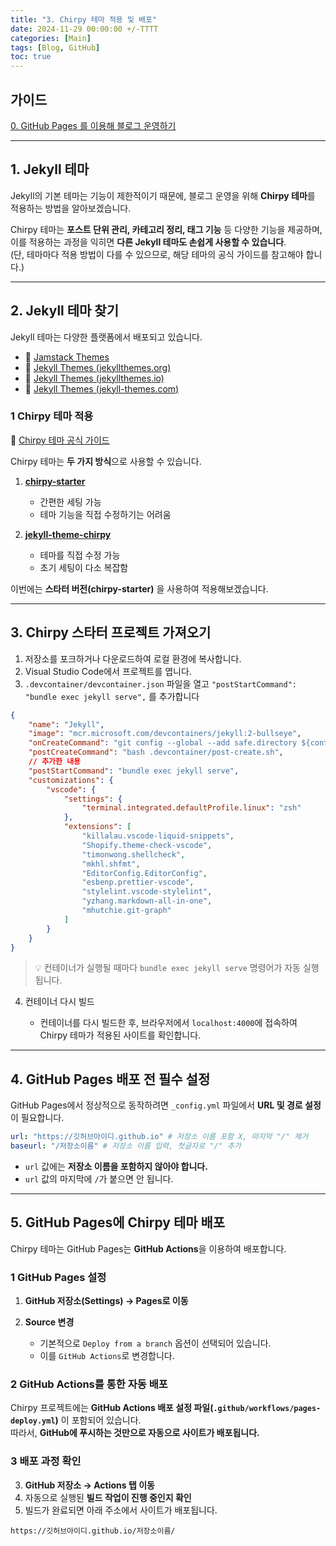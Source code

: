 ```yaml
---
title: "3. Chirpy 테마 적용 및 배포"
date: 2024-11-29 00:00:00 +/-TTTT
categories: [Main]
tags: [Blog, GitHub]
toc: true
---
```


## 가이드

[0. GitHub Pages 를 이용해 블로그 운영하기](../../github-pages-blog-00)

---

## 1. Jekyll 테마

Jekyll의 기본 테마는 기능이 제한적이기 때문에, 블로그 운영을 위해 **Chirpy 테마**를 적용하는 방법을 알아보겠습니다.

Chirpy 테마는 **포스트 단위 관리, 카테고리 정리, 태그 기능** 등 다양한 기능을 제공하며, 이를 적용하는 과정을 익히면 **다른 Jekyll 테마도 손쉽게 사용할 수 있습니다**.  
(단, 테마마다 적용 방법이 다를 수 있으므로, 해당 테마의 공식 가이드를 참고해야 합니다.)

---

## 2. Jekyll 테마 찾기

Jekyll 테마는 다양한 플랫폼에서 배포되고 있습니다.

- 🔗 [Jamstack Themes](https://jamstackthemes.dev/ssg/jekyll/)
- 🔗 [Jekyll Themes (jekyllthemes.org)](http://jekyllthemes.org/)
- 🔗 [Jekyll Themes (jekyllthemes.io)](https://jekyllthemes.io/)
- 🔗 [Jekyll Themes (jekyll-themes.com)](https://jekyll-themes.com/)

### 1 Chirpy 테마 적용

🔗 [Chirpy 테마 공식 가이드](https://chirpy.cotes.page/posts/getting-started/)

Chirpy 테마는 **두 가지 방식**으로 사용할 수 있습니다.

1. **[chirpy-starter](https://github.com/cotes2020/chirpy-starter)**
    
    - 간편한 세팅 가능
    - 테마 기능을 직접 수정하기는 어려움
    
2. **[jekyll-theme-chirpy](https://github.com/cotes2020/jekyll-theme-chirpy)**
    
    - 테마를 직접 수정 가능
    - 초기 세팅이 다소 복잡함

이번에는 **스타터 버전(chirpy-starter)** 을 사용하여 적용해보겠습니다.

---

## 3. Chirpy 스타터 프로젝트 가져오기

1. 저장소를 포크하거나 다운로드하여 로컬 환경에 복사합니다.
2. Visual Studio Code에서 프로젝트를 엽니다.
3. `.devcontainer/devcontainer.json` 파일을 열고 `"postStartCommand": "bundle exec jekyll serve",` 를 추가합니다

```json
{
	"name": "Jekyll",
	"image": "mcr.microsoft.com/devcontainers/jekyll:2-bullseye",
	"onCreateCommand": "git config --global --add safe.directory ${containerWorkspaceFolder}",
	"postCreateCommand": "bash .devcontainer/post-create.sh",
	// 추가한 내용
	"postStartCommand": "bundle exec jekyll serve",
	"customizations": {
		"vscode": {
			"settings": {
				"terminal.integrated.defaultProfile.linux": "zsh"
			},
			"extensions": [
				"killalau.vscode-liquid-snippets",
				"Shopify.theme-check-vscode",
				"timonwong.shellcheck",
				"mkhl.shfmt",
				"EditorConfig.EditorConfig",
				"esbenp.prettier-vscode",
				"stylelint.vscode-stylelint",
				"yzhang.markdown-all-in-one",
				"mhutchie.git-graph"
			]
		}
	}
}
```

>💡 컨테이너가 실행될 때마다 `bundle exec jekyll serve` 명령어가 자동 실행됩니다.

4. 컨테이너 다시 빌드
	
	- 컨테이너를 다시 빌드한 후, 브라우저에서 `localhost:4000`에 접속하여 Chirpy 테마가 적용된 사이트를 확인합니다.

---

## 4. GitHub Pages 배포 전 필수 설정

GitHub Pages에서 정상적으로 동작하려면 `_config.yml` 파일에서 **URL 및 경로 설정**이 필요합니다.

```yml
url: "https://깃허브아이디.github.io" # 저장소 이름 포함 X, 마지막 "/" 제거 
baseurl: "/저장소이름" # 저장소 이름 입력, 첫글자로 "/" 추가
```

- `url` 값에는 **저장소 이름을 포함하지 않아야 합니다.**
- `url` 값의 마지막에 `/`가 붙으면 안 됩니다.

---

## 5. GitHub Pages에 Chirpy 테마 배포

Chirpy 테마는 GitHub Pages는 **GitHub Actions**을 이용하여 배포합니다.

### 1 GitHub Pages 설정

1. **GitHub 저장소(Settings) → Pages로 이동**
2. **Source 변경**
    
    - 기본적으로 `Deploy from a branch` 옵션이 선택되어 있습니다.
    - 이를 `GitHub Actions`로 변경합니다.

### 2 GitHub Actions를 통한 자동 배포

Chirpy 프로젝트에는 **GitHub Actions 배포 설정 파일(`.github/workflows/pages-deploy.yml`)** 이 포함되어 있습니다.  
따라서, **GitHub에 푸시하는 것만으로 자동으로 사이트가 배포됩니다.**

### 3 배포 과정 확인

3. **GitHub 저장소 → Actions 탭 이동**
4. 자동으로 실행된 **빌드 작업이 진행 중인지 확인**
5. 빌드가 완료되면 아래 주소에서 사이트가 배포됩니다.

```
https://깃허브아이디.github.io/저장소이름/
```
